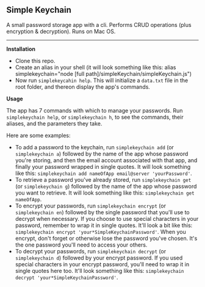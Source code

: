 ## Simple Keychain

A small password storage app with a cli. Performs CRUD operations (plus encryption & decryption). Runs on Mac OS.

---
**Installation**
- Clone this repo.
- Create an alias in your shell
  (it will look something like this: alias simplekeychain="node [full path]/simpleKeychain/simpleKeychain.js")
- Now run `simplekeycahin help`. This will initialize a `data.txt` file in the root folder, and thereon display the app's commands.

**Usage**

The app has 7 commands with which to manage your passwords. Run `simplekeychain help`, or `simplekeychain h`, to
see the commands, their aliases, and the parameters they take.

Here are some examples:
- To add a password to the keychain, run `simplekeychain add` (or `simplekeychain a`) followed by the name of the app whose password you're storing, and then the email account associated with that app, and finally your password wrapped in single quotes. It will look something like this:
`simplekeychain add nameOfApp email@server 'yourPassword'`.
- To retrieve a password you've already stored, run `simplekeychain get` (or `simplekeychain g`) followed by the name of the app whose password you want to retrieve. It will look something like this: `simplekeychain get nameOfApp`.
- To encrypt your passwords, run `simplekeychain encrypt` (or `simplekeychain en`) followed by the single password that you'll use to decrypt when necessary. If you choose to use special characters in your password, remember to wrap it in single quotes. It'll look a bit like this: `simplekeychain encrypt 'your*SimpleKeychainPassword'`. When you encrypt, don't forget or otherwise lose the password you've chosen. It's the one password you'll need to access your others.
- To decrypt your passwords, run `simplekeychain decrypt` (or `simplekeychain d`) followed by your encrypt password. If you used special characters in your encrypt password, you'll need to wrap it in single quotes here too. It'll look something like this: `simplekeychain decrypt 'your*SimpleKeychainPassword'`.
